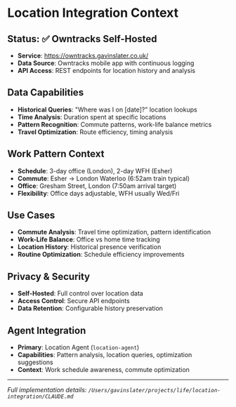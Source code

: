 # Location Integration Context

## Status: ✅ Owntracks Self-Hosted
- **Service**: https://owntracks.gavinslater.co.uk/
- **Data Source**: Owntracks mobile app with continuous logging
- **API Access**: REST endpoints for location history and analysis

## Data Capabilities
- **Historical Queries**: "Where was I on [date]?" location lookups
- **Time Analysis**: Duration spent at specific locations
- **Pattern Recognition**: Commute patterns, work-life balance metrics
- **Travel Optimization**: Route efficiency, timing analysis

## Work Pattern Context
- **Schedule**: 3-day office (London), 2-day WFH (Esher)
- **Commute**: Esher → London Waterloo (6:52am train typical)
- **Office**: Gresham Street, London (7:50am arrival target)
- **Flexibility**: Office days adjustable, WFH usually Wed/Fri

## Use Cases
- **Commute Analysis**: Travel time optimization, pattern identification
- **Work-Life Balance**: Office vs home time tracking
- **Location History**: Historical presence verification
- **Routine Optimization**: Schedule efficiency improvements

## Privacy & Security
- **Self-Hosted**: Full control over location data
- **Access Control**: Secure API endpoints
- **Data Retention**: Configurable history preservation

## Agent Integration
- **Primary**: Location Agent (`location-agent`)
- **Capabilities**: Pattern analysis, location queries, optimization suggestions
- **Context**: Work schedule awareness, commute optimization

---
*Full implementation details: `/Users/gavinslater/projects/life/location-integration/CLAUDE.md`*